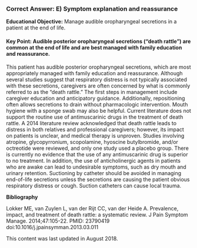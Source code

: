 
### Correct Answer: E) Symptom explanation and reassurance 

**Educational Objective:** Manage audible oropharyngeal secretions in a patient at the end of life.

#### **Key Point:** Audible posterior oropharyngeal secretions (“death rattle”) are common at the end of life and are best managed with family education and reassurance.

This patient has audible posterior oropharyngeal secretions, which are most appropriately managed with family education and reassurance. Although several studies suggest that respiratory distress is not typically associated with these secretions, caregivers are often concerned by what is commonly referred to as the “death rattle.” The first steps in management include caregiver education and anticipatory guidance. Additionally, repositioning often allows secretions to drain without pharmacologic intervention. Mouth hygiene with a sponge swab may also be helpful.
Current literature does not support the routine use of antimuscarinic drugs in the treatment of death rattle. A 2014 literature review acknowledged that death rattle leads to distress in both relatives and professional caregivers; however, its impact on patients is unclear, and medical therapy is unproven. Studies involving atropine, glycopyrronium, scopolamine, hyoscine butylbromide, and/or octreotide were reviewed, and only one study used a placebo group. There is currently no evidence that the use of any antimuscarinic drug is superior to no treatment. In addition, the use of anticholinergic agents in patients who are awake can lead to undesirable symptoms, such as dry mouth and urinary retention.
Suctioning by catheter should be avoided in managing end-of-life secretions unless the secretions are causing the patient obvious respiratory distress or cough. Suction catheters can cause local trauma.

**Bibliography**

Lokker ME, van Zuylen L, van der Rijt CC, van der Heide A. Prevalence, impact, and treatment of death rattle: a systematic review. J Pain Symptom Manage. 2014;47:105-22. PMID: 23790419 doi:10.1016/j.jpainsymman.2013.03.011

This content was last updated in August 2018.
